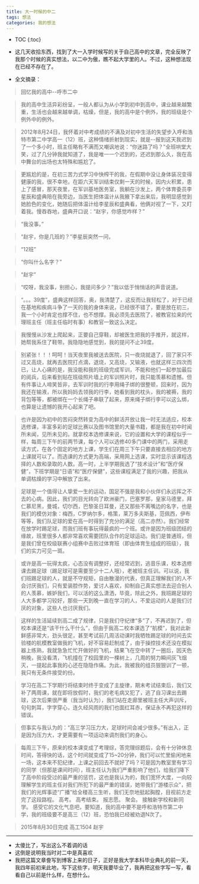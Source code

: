 ```yaml
---
title: 大一时候的中二
tags: 想法
categories: 我的想法
---
```


* TOC
{:toc}



* 这几天收拾东西，找到了大一入学时候写的关于自己高中的文章，完全反映了我那个时候的真实想法，以二中为傲，瞧不起大学里的人。不过，这种想法现在已经不存在了。

* 全文摘录：


> 回忆我的高中--呼市二中

>我的高中生活异彩纷呈，一般人都认为从小学到初中到高中，课业越来越繁重，生活也会越来越单调，枯燥，但是，我的高中是个例外，我的班级是个例外中的例外。

>2012年8月24日，我怀着对中考成绩的不满及对初中生活的失望步入呼和浩特市第二中学高一（12）班，这种情绪折射到现实，就是--报到这天我迟到了一个多小时，班主任略有不满而又嘲讽地说：“你迷路了吗？”全班哄堂大笑，过了几分钟我就知道了，我是唯一一个迟到的，还迟到那么久，我在高中舞台的出场也太特殊和尴尬了。

>更尴尬的是，在初三苦力式学习中快榨干的我，在假期中没让身体装况变得健康的我，很不幸地，在距六天军训结束仅剩一天的时候，因内火积累，患上了感冒，那天夜里，在军训基地医务室，我躺在沙发上，两个体育委员李星辰和盛典陪在我旁边，当医生把体温计从我腋下拿出来后，我明显感觉到她脸色的变化，她随后把体温计给李星辰和盛典看，他俩对视了一下，又盯着我。慢吞吞地，盛典开口说：“赵宇，你感觉咋样？”

>“我没事。”

>“赵宇，你是几班的？”李星辰突然一问，

>“12班”

>“你叫什么名字？”

>“赵宇”

>“哎呀，我没事，别担心，我提问多少？”我以低于悄悄话的声音说道。

>“。。。39度”，盛典这样回答，奥，我清楚了，这反而让我轻松了，对于已经在基地和疾病斗争了一天的我的身体来说，已经很不错了，要是放在初三，我一个小时肯定也撑不住，也不想撑。我必须先去医院了，被教官拉来的代理班主任（班主任临时有事）和教官一致这么决定。

>我慢慢从沙发上爬起来，正要自己穿鞋，却被医生把我的手推开，就这样，她帮我系住了鞋带。我隐隐地感觉到，我的提问不止39度。

>别紧张！！！呵呵！当天夜里我被送去医院，只一夜烧就退了，回了家只不过又高烧，就再去医院打点滴，退烧，又高烧，又输液，也就这样三四次而已，让人心痛的是，我没能和我的班级完成军训，不能和他们一起参加最后的阅兵，后来看到贴在班级照片墙上的军训照片时，我只能羡慕和遗憾。但有件事让人啼笑皆非，去军训时我的行李用绳子绑的很整顿，回来时，因为我还在输液，所以我妈妈去领我的行李，她看到我的枕头，我的被褥，我的背包等等，都被绑在一个长绳子串联了起来，原来绳子绑行李可以这么绑，也算是让遗憾的我开心起来了吧。

>也许是因为初中的苦闷突然转变为高中的鲜活开放让我一时无法适应，校本选修课，丰富多彩的足球比赛以及图书馆里的大量书籍，都是我在初中时闻所未闻，见所未见的。就拿校本选修课来说，它的设置和大学的课程似乎一样，每周三下午的前两节课，每个人可以选修40多门课中的两门，采用走读方式，在各个固定的地方上课，学生们在周三下午只要直接去相应的地方上课就可以了。而选课的方式更为高端，采用网上选课，实时显示该课程选择的人数和录取的人数。高一时，上半学期我选了“技术设计”和“医疗保健”，下班学期是“日语”和“医疗保健”，这些课程满足了我的兴趣，把我从单调枯燥的学习中解放了出来。

>足球是一个值得让人挚爱一生的运动，国足不强是我和小伙伴们永远挥之不去的心病。因此，我们的目光转向了欧洲豪门，巴塞罗那，皇家马德里，拜仁慕尼黑，曼城，切尔西，巴黎圣日耳曼，还又那些不离嘴边的名字，也是我们的模仿对象：梅西，C罗纳尔多，格策，莱万多夫斯基，范佩西，伊布等等，我们队足球的爱在高一时得到了充分的满足（高二亦然）。我们经常在放学时踢足球，而我们班有事玩得最疯的一个班。或许是因为班级团结的缘故，班里很多人都非常喜欢需要团队合作的足球运动。我们是普通班，但是我们曾在校级联赛小组赛中击败过体育班（即由体育生组成的班级），我们的实力可见一斑。

>或许是高一玩得太疯，心态没有调整好，还经常迟到，逃音乐课，校本选修课去踢足球（踢足球可是需要至少十二人哦），老被班主任训。可以说，我们班踢足球的人，就是不守规矩，自由散漫的代表，但真正理解我们的人不会讨厌我们，只有爱装腔作势，爱讨人喜欢，抑制自己真实想法去迎合别人的人羡慕，嫉妒我们，可以活的这么潇洒，毕竟，除此之外，我班踢足球的人大多都学习较好，那些一天到晚一直在学习的人，不爱运动的人是我们讨厌的对象，这些人也讨厌我们。

>这样的生活延续到高二成了规律，只是我们守纪律“多”了，不再迟到了，但校本课还是“该干什么干什么”，但由于我高二校本课选了“航模”，我对此新鲜感非常大，劲头很足，甚至考试前几周活动课时我牺牲踢足球的时间去实验楼的航模教室做我的飞机，好不容易赶制成了，由于操控技术还没在模拟器上练熟，我就急急忙忙开做好的飞机，结果飞在空中转了一圈后，因天色稍晚，我没看清，飞机撞在了校园里的一棵树上，几周的努力瞬间灰飞烟灭，一提起此事我的心还在隐隐作痛。为此，我被我的组员狠狠训了一顿，我只有无条件接受的份。

>学习在高二下学期行将结束时终于变成了主旋律，期末考试结束后，我们又补了两周课，就在即将放假时，我们的老毛病又犯了，逃了自习课出去踢球，这次后果很严重（我当时认为），我们站在走廊里被班主任大声训斥，句句刺耳，字字穿心，连久经风雨的我们也面红耳赤，保证永不再犯这样的错误。

>但事实与我认为的：“高三学习压力大，足球时间会减少很多。”有出入，正是因为压力大，才更需要有一项运动来调剂我们的身心。

>每周三下午，原来的校本课变成了考理综，答完理综题后，会有十分钟休息时间，答得快的话，这个时间就变成了15~20分钟，我们可以忙里偷闲地来一场，这本来不犯纪律，上课之前回去不就好了吗？可是因为教室里有学习的同学（但那是课间时间），班主任认为我们严重影响了他们，给我们降下了高中阶段受过的最严重的惩罚，这也是我认为的，我们宽怀大度，一向较理解学生的班主任对我们所犯下的最严重的错误，她带我们“游楼示众”，把我们的光辉事迹“广播”给全楼高三生听，我们无奈地挺起胸膛，目视前方走完了这段路程。
高考。
高考结束。
报志愿。
聚会。
接触新学校和新同学。
感受它的文化气息吧，要知道，我的高中要不是呼和浩特市第二中学，我的班级要不是高三（12）班，恐怕我已经被劝退N次了。

>2015年8月30日完成
高工1504 赵宇

----

* 太傻比了，写出这么不着调的话
* 这倒是说明我当时对二中是真喜欢
* 我把这篇文章誊写到博客上来的日子，正好是我大学本科毕业典礼的前一天，我四年前初来此地，写下这些字，明天我要毕业了，我再把这些字写一写，看看自己以前是什么样，在想什么。
